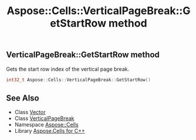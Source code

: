 ﻿---
title: Aspose::Cells::VerticalPageBreak::GetStartRow method
linktitle: GetStartRow
second_title: Aspose.Cells for C++ API Reference
description: 'Aspose::Cells::VerticalPageBreak::GetStartRow method. Gets the start row index of the vertical page break in C++.'
type: docs
weight: 600
url: /cpp/aspose.cells/verticalpagebreak/getstartrow/
---
## VerticalPageBreak::GetStartRow method


Gets the start row index of the vertical page break.

```cpp
int32_t Aspose::Cells::VerticalPageBreak::GetStartRow()
```

## See Also

* Class [Vector](../../vector/)
* Class [VerticalPageBreak](../)
* Namespace [Aspose::Cells](../../)
* Library [Aspose.Cells for C++](../../../)
